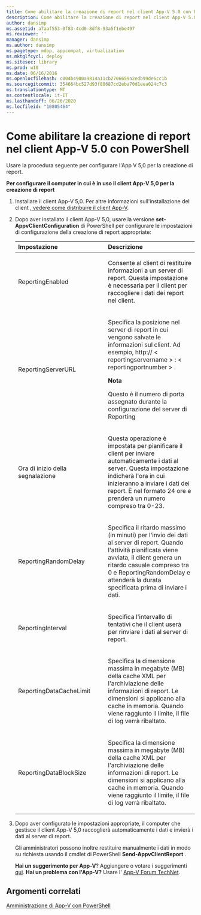 ```yaml
---
title: Come abilitare la creazione di report nel client App-V 5.0 con PowerShell
description: Come abilitare la creazione di report nel client App-V 5.0 con PowerShell
author: dansimp
ms.assetid: a7aaf553-0f83-4cd0-8df8-93a5f1ebe497
ms.reviewer: ''
manager: dansimp
ms.author: dansimp
ms.pagetype: mdop, appcompat, virtualization
ms.mktglfcycl: deploy
ms.sitesec: library
ms.prod: w10
ms.date: 06/16/2016
ms.openlocfilehash: c004b4900a9814a11cb2706659a2edb99de6cc1b
ms.sourcegitcommit: 354664bc527d93f80687cd2eba70d1eea024c7c3
ms.translationtype: MT
ms.contentlocale: it-IT
ms.lasthandoff: 06/26/2020
ms.locfileid: "10805464"
---
```

# Come abilitare la creazione di report nel client App-V 5.0 con PowerShell


Usare la procedura seguente per configurare l'App V 5,0 per la creazione di report.

**Per configurare il computer in cui è in uso il client App-V 5,0 per la creazione di report**

1. Installare il client App-V 5,0. Per altre informazioni sull'installazione del client [, vedere come distribuire il client App-V](how-to-deploy-the-app-v-client-gb18030.md).

2. Dopo aver installato il client App-V 5,0, usare la versione **set-AppvClientConfiguration** di PowerShell per configurare le impostazioni di configurazione della creazione di report appropriate:

   <table>
   <colgroup>
   <col width="50%" />
   <col width="50%" />
   </colgroup>
   <thead>
   <tr class="header">
   <th align="left">Impostazione</th>
   <th align="left">Descrizione</th>
   </tr>
   </thead>
   <tbody>
   <tr class="odd">
   <td align="left"><p>ReportingEnabled</p></td>
   <td align="left"><p>Consente al client di restituire informazioni a un server di report. Questa impostazione è necessaria per il client per raccogliere i dati dei report nel client.</p></td>
   </tr>
   <tr class="even">
   <td align="left"><p>ReportingServerURL</p></td>
   <td align="left"><p>Specifica la posizione nel server di report in cui vengono salvate le informazioni sul client. Ad esempio, http:// &lt; reportingservername &gt; : &lt; reportingportnumber &gt; .</p>
   <div class="alert">
   <strong>Nota</strong><br/><p>Questo è il numero di porta assegnato durante la configurazione del server di Reporting</p>
   </div>
   <div>

   </div></td>
   </tr>
   <tr class="odd">
   <td align="left"><p>Ora di inizio della segnalazione</p></td>
   <td align="left"><p>Questa operazione è impostata per pianificare il client per inviare automaticamente i dati al server. Questa impostazione indicherà l'ora in cui inizieranno a inviare i dati dei report. È nel formato 24 ore e prenderà un numero compreso tra 0-23.</p></td>
   </tr>
   <tr class="even">
   <td align="left"><p>ReportingRandomDelay</p></td>
   <td align="left"><p>Specifica il ritardo massimo (in minuti) per l'invio dei dati al server di report. Quando l'attività pianificata viene avviata, il client genera un ritardo casuale compreso tra 0 e ReportingRandomDelay e attenderà la durata specificata prima di inviare i dati.</p></td>
   </tr>
   <tr class="odd">
   <td align="left"><p>ReportingInterval</p></td>
   <td align="left"><p>Specifica l'intervallo di tentativi che il client userà per rinviare i dati al server di report.</p></td>
   </tr>
   <tr class="even">
   <td align="left"><p>ReportingDataCacheLimit</p></td>
   <td align="left"><p>Specifica la dimensione massima in megabyte (MB) della cache XML per l'archiviazione delle informazioni di report. Le dimensioni si applicano alla cache in memoria. Quando viene raggiunto il limite, il file di log verrà ribaltato.</p></td>
   </tr>
   <tr class="odd">
   <td align="left"><p>ReportingDataBlockSize</p></td>
   <td align="left"><p>Specifica la dimensione massima in megabyte (MB) della cache XML per l'archiviazione delle informazioni di report. Le dimensioni si applicano alla cache in memoria. Quando viene raggiunto il limite, il file di log verrà ribaltato.</p></td>
   </tr>
   </tbody>
   </table>



3. Dopo aver configurato le impostazioni appropriate, il computer che gestisce il client App-V 5,0 raccoglierà automaticamente i dati e invierà i dati al server di report.

   Gli amministratori possono inoltre restituire manualmente i dati in modo su richiesta usando il cmdlet di PowerShell **Send-AppvClientReport** .

   **Hai un suggerimento per App-V**? Aggiungere o votare i suggerimenti [qui](http://appv.uservoice.com/forums/280448-microsoft-application-virtualization). **Hai un problema con l'App-V?** Usare l' [App-V Forum TechNet](https://social.technet.microsoft.com/Forums/home?forum=mdopappv).

## Argomenti correlati


[Amministrazione di App-V con PowerShell](administering-app-v-by-using-powershell.md)










